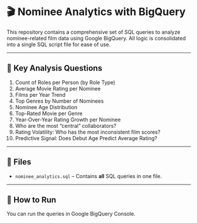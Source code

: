# 🎬 Nominee Analytics with BigQuery

This repository contains a comprehensive set of SQL queries to analyze nominee-related film data using Google BigQuery. All logic is consolidated into a single SQL script file for ease of use.

---

## 🧠 Key Analysis Questions

1. Count of Roles per Person (by Role Type)
2. Average Movie Rating per Nominee
3. Films per Year Trend
4. Top Genres by Number of Nominees
5. Nominee Age Distribution
6. Top-Rated Movie per Genre
7. Year‑Over‑Year Rating Growth per Nominee
8. Who are the most “central” collaborators?
9. Rating Volatility: Who has the most inconsistent film scores?
10. Predictive Signal: Does Debut Age Predict Average Rating?
---

## 📂 Files

- `nominee_analytics.sql` – Contains **all** SQL queries in one file.

---

## 🚀 How to Run

You can run the queries in Google BigQuery Console.

